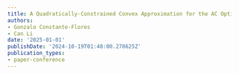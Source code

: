 ```yaml
---
title: A Quadratically-Constrained Convex Approximation for the AC Optimal Power Flow
authors:
- Gonzalo Constante-Flores
- Can Li
date: '2025-01-01'
publishDate: '2024-10-19T01:48:00.278625Z'
publication_types:
- paper-conference
---
```

